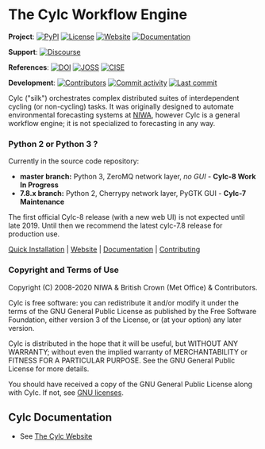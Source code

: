 # The Cylc Workflow Engine

**Project**: [![PyPI](https://img.shields.io/pypi/v/cylc-flow.svg?color=yellow)](https://pypi.org/project/cylc-flow/) [![License](https://img.shields.io/github/license/cylc/cylc-flow.svg?color=lightgrey)](https://github.com/cylc/cylc-flow/blob/master/COPYING) [![Website](https://img.shields.io/website/https/cylc.github.io.svg?color=green&up_message=live)](https://cylc.github.io/) [![Documentation](https://img.shields.io/website/https/cylc.github.io/doc/built-sphinx/index.html.svg?color=red&label=documentation&up_message=live)](https://cylc.github.io/doc/built-sphinx/index.html)

**Support**: [![Discourse](https://img.shields.io/discourse/https/cylc.discourse.group/posts.svg?color=blueviolet)](https://cylc.discourse.group/)

**References**: [![DOI](https://zenodo.org/badge/1836229.svg)](https://zenodo.org/badge/latestdoi/1836229) [![JOSS](http://joss.theoj.org/papers/10.21105/joss.00737/status.svg)](https://doi.org/10.21105/joss.00737) [![CISE](https://img.shields.io/website/https/ieeexplore.ieee.org/document/8675433.svg?color=orange&label=CISE&up_message=10.1109%2FMCSE.2019.2906593)](https://ieeexplore.ieee.org/document/8675433)

**Development**: [![Contributors](https://img.shields.io/github/contributors/cylc/cylc-flow.svg?color=9cf)](https://github.com/cylc/cylc-flow/graphs/contributors) [![Commit activity](https://img.shields.io/github/commit-activity/m/cylc/cylc-flow.svg?color=yellowgreen)](https://github.com/cylc/cylc-flow/commits/master) [![Last commit](https://img.shields.io/github/last-commit/cylc/cylc-flow.svg?color=ff69b4)](https://github.com/cylc/cylc-flow/commits/master)

Cylc ("silk") orchestrates complex distributed suites of interdependent cycling
(or non-cycling) tasks. It was originally designed to automate environmental
forecasting systems at [NIWA](https://www.niwa.co.nz), however Cylc is a
general workflow engine; it is not specialized to forecasting in any way.

### Python 2 or Python 3 ?

Currently in the source code repository:
 - **master branch:** Python 3, ZeroMQ network layer, *no GUI* -  **Cylc-8 Work In Progress**
 - **7.8.x branch:** Python 2, Cherrypy network layer, PyGTK GUI - **Cylc-7 Maintenance**

The first official Cylc-8 release (with a new web UI) is not expected until late 2019.
Until then we recommend the latest cylc-7.8 release for production use.

[Quick Installation](INSTALL.md) |
[Website](https://cylc.github.io/) |
[Documentation](https://cylc.github.io/documentation) |
[Contributing](CONTRIBUTING.md)

### Copyright and Terms of Use

Copyright (C) 2008-2020 NIWA & British Crown (Met Office) & Contributors.
 
Cylc is free software: you can redistribute it and/or modify it under the terms
of the GNU General Public License as published by the Free Software Foundation,
either version 3 of the License, or (at your option) any later version.
 
Cylc is distributed in the hope that it will be useful, but WITHOUT ANY
WARRANTY; without even the implied warranty of MERCHANTABILITY or FITNESS FOR A
PARTICULAR PURPOSE.  See the GNU General Public License for more details.
 
You should have received a copy of the GNU General Public License along with
Cylc.  If not, see [GNU licenses](http://www.gnu.org/licenses/).

## Cylc Documentation
 * See [The Cylc Website](https://cylc.github.io/)
